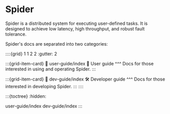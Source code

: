 # Spider

Spider is a distributed system for executing user-defined tasks. It is designed to achieve low
latency, high throughput, and robust fault tolerance.

Spider's docs are separated into two categories:

::::{grid} 1 1 2 2
:gutter: 2

:::{grid-item-card}
:link: user-guide/index
🧑 User guide
^^^
Docs for those interested in using and operating Spider.
:::

:::{grid-item-card}
:link: dev-guide/index
🛠 Developer guide
^^^
Docs for those interested in developing Spider.
:::
::::

:::{toctree}
:hidden:

user-guide/index
dev-guide/index
:::
